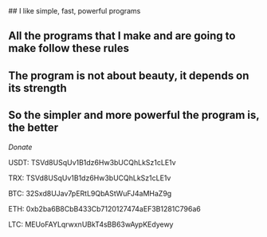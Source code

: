 <meta name="google-site-verification" content="cWmflE0RytJF9wNfyrVMIhv0PNgX2DyftzebcU8cHnE" />
## I like simple, fast, powerful programs

## All the programs that I make and are going to make follow these rules

## The program is not about beauty, it depends on its strength

## So the simpler and more powerful the program is, the better


*Donate*

USDT: TSVd8USqUv1B1dz6Hw3bUCQhLkSz1cLE1v

TRX: TSVd8USqUv1B1dz6Hw3bUCQhLkSz1cLE1v

BTC: 32Sxd8UJav7pERtL9QbAStWuFJ4aMHaZ9g

ETH: 0xb2ba6B8CbB433Cb7120127474aEF3B1281C796a6

LTC: MEUoFAYLqrwxnUBkT4sBB63wAypKEdyewy
